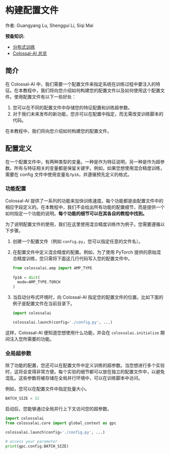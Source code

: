 # 构建配置文件

作者: Guangyang Lu, Shenggui Li, Siqi Mai

**预备知识:**
- [分布式训练](../concepts/distributed_training.md)
- [Colossal-AI 总览](../concepts/colossalai_overview.md)


## 简介

在 Colossal-AI 中，我们需要一个配置文件来指定系统在训练过程中要注入的特征。在本教程中，我们将向您介绍如何构建您的配置文件以及如何使用这个配置文件。使用配置文件有以下一些好处：

1. 您可以在不同的配置文件中存储您的特征配置和训练超参数。
2. 对于我们未来发布的新功能，您亦可以在配置中指定，而无需改变训练脚本的代码。 

在本教程中，我们将向您介绍如何构建您的配置文件。

## 配置定义

在一个配置文件中，有两种类型的变量。一种是作为特征说明，另一种是作为超参数。所有与特征相关的变量都是保留关键字。例如，如果您想使用混合精度训练，需要在 config 文件中使用变量名`fp16`，并遵循预先定义的格式。

### 功能配置

Colossal-AI 提供了一系列的功能来加快训练速度。每个功能都是由配置文件中的相应字段定义的。在本教程中，我们不会给出所有功能的配置细节，而是提供一个如何指定一个功能的说明。**每个功能的细节可以在其各自的教程中找到。**

为了说明配置文件的使用，我们在这里使用混合精度训练作为例子。您需要遵循以下步骤。

1. 创建一个配置文件（例如 `config.py`，您可以指定任意的文件名）。
2. 在配置文件中定义混合精度的配置。例如，为了使用 PyTorch 提供的原始混合精度训练，您只需将下面这几行代码写入您的配置文件中。

   ```python
   from colossalai.amp import AMP_TYPE
       
   fp16 = dict(
     mode=AMP_TYPE.TORCH
   )
   ```

3. 当启动分布式环境时，向 Colossal-AI 指定您的配置文件的位置。比如下面的例子是配置文件在当前目录下。

   ```python
   import colossalai
   
   colossalai.launch(config='./config.py', ...)
   ```

这样，Colossal-AI 便知道您想使用什么功能，并会在 `colossalai.initialize` 期间注入您所需要的功能。

### 全局超参数

除了功能的配置，您还可以在配置文件中定义训练的超参数。当您想进行多个实验时，这将会变得非常方便。每个实验的细节都可以放在独立的配置文件中，以避免混乱。这些参数将被存储在全局并行环境中，可以在训练脚本中访问。

例如，您可以在配置文件中指定批量大小。

```python
BATCH_SIZE = 32
```

启动后，您能够通过全局并行上下文访问您的超参数。

```python
import colossalai
from colossalai.core import global_context as gpc

colossalai.launch(config='./config.py', ...)

# access your parameter
print(gpc.config.BATCH_SIZE)

```